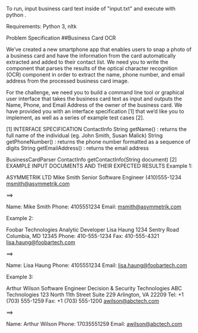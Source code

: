 To run, input business card text inside of "input.txt" and execute with python .

Requirements: Python 3, nltk 


Problem Specification
##Business Card OCR

We’ve created a new smartphone app that enables users to snap a photo of a business card and have the information from the card automatically extracted and added to their contact list. We need you to write the component that parses the results of the optical character recognition (OCR) component in order to extract the name, phone number, and email address from the processed business card image.

For the challenge, we need you to build a command line tool or graphical user interface that takes the business card text as input and outputs the Name, Phone, and Email Address of the owner of the business card. We have provided you with an interface specification [1] that we’d like you to implement, as well as a series of example test cases [2].

[1] INTERFACE SPECIFICATION
ContactInfo
    String getName() : returns the full name of the individual (eg. John Smith, Susan Malick)
    String getPhoneNumber() : returns the phone number formatted as a sequence of digits
    String getEmailAddress() : returns the email address

BusinessCardParser
    ContactInfo getContactInfo(String document)
[2] EXAMPLE INPUT DOCUMENTS AND THEIR EXPECTED RESULTS
Example 1:

ASYMMETRIK LTD
Mike Smith
Senior Software Engineer
(410)555-1234
msmith@asymmetrik.com

==>

Name: Mike Smith
Phone: 4105551234
Email: msmith@asymmetrik.com

Example 2:

Foobar Technologies
Analytic Developer
Lisa Haung
1234 Sentry Road
Columbia, MD 12345
Phone: 410-555-1234
Fax: 410-555-4321
lisa.haung@foobartech.com

==>

Name: Lisa Haung
Phone: 4105551234
Email: lisa.haung@foobartech.com

Example 3:

Arthur Wilson
Software Engineer
Decision & Security Technologies
ABC Technologies
123 North 11th Street
Suite 229
Arlington, VA 22209
Tel: +1 (703) 555-1259
Fax: +1 (703) 555-1200
awilson@abctech.com

==>

Name: Arthur Wilson
Phone: 17035551259
Email: awilson@abctech.com